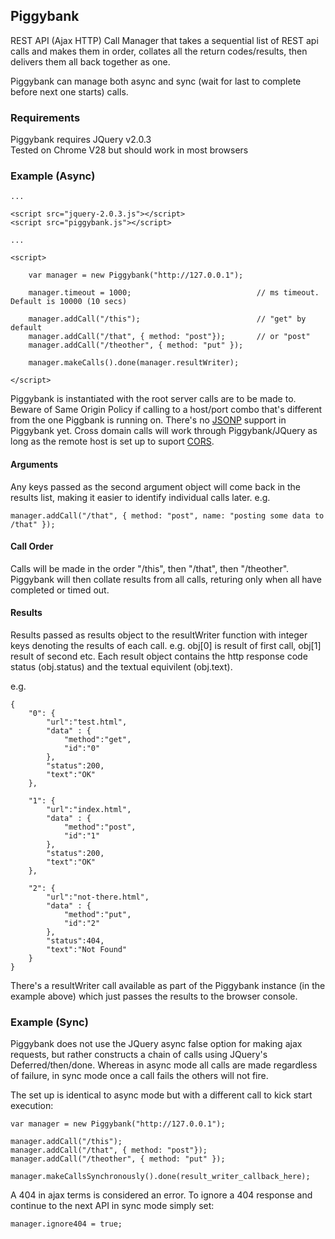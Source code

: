  
## Piggybank

REST API (Ajax HTTP) Call Manager that takes a sequential list of REST api calls and makes them in order, collates all the return codes/results, then delivers them all back together as one.

Piggybank can manage both async and sync (wait for last to complete before next one starts) calls.

### Requirements

Piggybank requires JQuery v2.0.3   
Tested on Chrome V28 but should work in most browsers   

### Example (Async)

    ...

    <script src="jquery-2.0.3.js"></script>
    <script src="piggybank.js"></script>

    ...

    <script>

        var manager = new Piggybank("http://127.0.0.1");

        manager.timeout = 1000;                            // ms timeout. Default is 10000 (10 secs)

        manager.addCall("/this");                          // "get" by default
        manager.addCall("/that", { method: "post"});       // or "post"
        manager.addCall("/theother", { method: "put" });

        manager.makeCalls().done(manager.resultWriter);

    </script>

Piggybank is instantiated with the root server calls are to be made to. Beware of Same Origin Policy if calling to a host/port combo that's different from the one Piggbank is running on. There's no [JSONP](http://en.wikipedia.org/wiki/JSONP) support in Piggybank yet. Cross domain calls will work through Piggybank/JQuery as long as the remote host is set up to suport [CORS](http://en.wikipedia.org/wiki/Cross-origin_resource_sharing).

#### Arguments

Any keys passed as the second argument object will come back in the results list, making it easier to identify individual calls later. e.g.

    manager.addCall("/that", { method: "post", name: "posting some data to /that" });

#### Call Order

Calls will be made in the order "/this", then "/that", then "/theother". Piggybank will then collate results from all calls, returing only when all have completed or timed out.

#### Results

Results passed as results object to the resultWriter function with integer keys denoting the results of each call. e.g. obj[0] is result of first call, obj[1] result of second etc. Each result object contains the http response code status (obj.status) and the textual equivilent (obj.text).

e.g.

    {
        "0": {
            "url":"test.html",
            "data" : {
                "method":"get",
                "id":"0"
            },
            "status":200,
            "text":"OK"
        },

        "1": {
            "url":"index.html",
            "data" : {
                "method":"post",
                "id":"1"
            },
            "status":200,
            "text":"OK"
        },

        "2": {
            "url":"not-there.html",
            "data" : {
                "method":"put",
                "id":"2"
            },
            "status":404,
            "text":"Not Found"
        }
    }

There's a resultWriter call available as part of the Piggybank instance (in the example above) which just passes the results to the browser console.

### Example (Sync)

Piggybank does not use the JQuery async false option for making ajax requests, but rather constructs a chain of calls using JQuery's Deferred/then/done. Whereas in async mode all calls are made regardless of failure, in sync mode once a call fails the others will not fire.

The set up is identical to async mode but with a different call to kick start execution:

    var manager = new Piggybank("http://127.0.0.1");

    manager.addCall("/this");       
    manager.addCall("/that", { method: "post"});
    manager.addCall("/theother", { method: "put" });

    manager.makeCallsSynchronously().done(result_writer_callback_here);

A 404 in ajax terms is considered an error. To ignore a 404 response and continue to the next API in sync mode simply set:

    manager.ignore404 = true;



